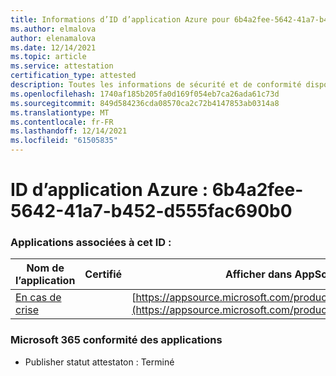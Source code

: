 ```yaml
---
title: Informations d’ID d’application Azure pour 6b4a2fee-5642-41a7-b452-d555fac690b0
ms.author: elmalova
author: elenamalova
ms.date: 12/14/2021
ms.topic: article
ms.service: attestation
certification_type: attested
description: Toutes les informations de sécurité et de conformité disponibles pour 6b4a2fee-5642-41a7-b452-d555fac690b0.
ms.openlocfilehash: 1740af185b205fa0d169f054eb7ca26ada61c73d
ms.sourcegitcommit: 849d584236cda08570ca2c72b4147853ab0314a8
ms.translationtype: MT
ms.contentlocale: fr-FR
ms.lasthandoff: 12/14/2021
ms.locfileid: "61505835"
---
```

# <a name="azure-app-id-6b4a2fee-5642-41a7-b452-d555fac690b0"></a>ID d’application Azure : 6b4a2fee-5642-41a7-b452-d555fac690b0


### <a name="apps-associated-with-this-id"></a>Applications associées à cet ID :
| **Nom de l’application** | **Certifié** | **Afficher dans AppSource** |
|--------------|---------------|-----------------------|
| [En cas de crise](https://docs.microsoft.com/microsoft-365-app-certification/forward/WA200003194) |  | [https://appsource.microsoft.com/product/office/WA200003194](https://appsource.microsoft.com/product/office/WA200003194) |

### <a name="microsoft-365-app-compliance-status"></a>Microsoft 365 conformité des applications
- Publisher statut attestaton : Terminé

